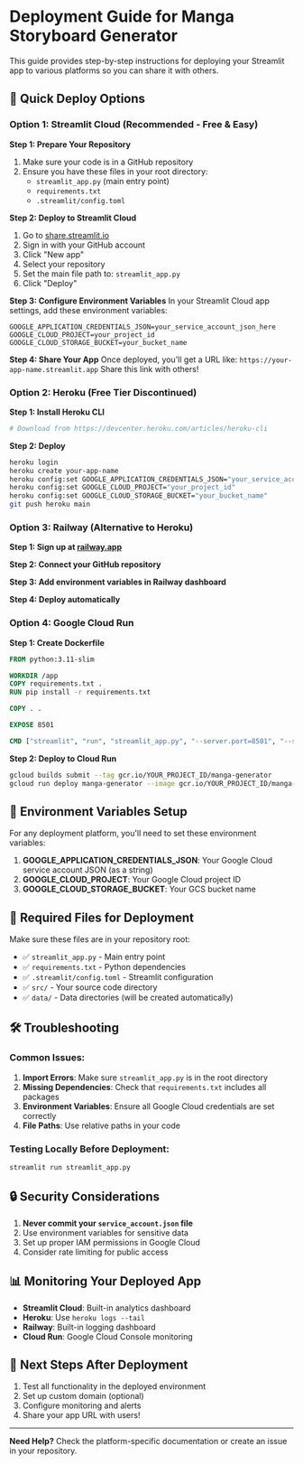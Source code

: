 # Deployment Guide for Manga Storyboard Generator

This guide provides step-by-step instructions for deploying your Streamlit app to various platforms so you can share it with others.

## 🚀 Quick Deploy Options

### Option 1: Streamlit Cloud (Recommended - Free & Easy)

**Step 1: Prepare Your Repository**
1. Make sure your code is in a GitHub repository
2. Ensure you have these files in your root directory:
   - `streamlit_app.py` (main entry point)
   - `requirements.txt`
   - `.streamlit/config.toml`

**Step 2: Deploy to Streamlit Cloud**
1. Go to [share.streamlit.io](https://share.streamlit.io)
2. Sign in with your GitHub account
3. Click "New app"
4. Select your repository
5. Set the main file path to: `streamlit_app.py`
6. Click "Deploy"

**Step 3: Configure Environment Variables**
In your Streamlit Cloud app settings, add these environment variables:
```
GOOGLE_APPLICATION_CREDENTIALS_JSON=your_service_account_json_here
GOOGLE_CLOUD_PROJECT=your_project_id
GOOGLE_CLOUD_STORAGE_BUCKET=your_bucket_name
```

**Step 4: Share Your App**
Once deployed, you'll get a URL like: `https://your-app-name.streamlit.app`
Share this link with others!

### Option 2: Heroku (Free Tier Discontinued)

**Step 1: Install Heroku CLI**
```bash
# Download from https://devcenter.heroku.com/articles/heroku-cli
```

**Step 2: Deploy**
```bash
heroku login
heroku create your-app-name
heroku config:set GOOGLE_APPLICATION_CREDENTIALS_JSON="your_service_account_json"
heroku config:set GOOGLE_CLOUD_PROJECT="your_project_id"
heroku config:set GOOGLE_CLOUD_STORAGE_BUCKET="your_bucket_name"
git push heroku main
```

### Option 3: Railway (Alternative to Heroku)

**Step 1: Sign up at [railway.app](https://railway.app)**

**Step 2: Connect your GitHub repository**

**Step 3: Add environment variables in Railway dashboard**

**Step 4: Deploy automatically**

### Option 4: Google Cloud Run

**Step 1: Create Dockerfile**
```dockerfile
FROM python:3.11-slim

WORKDIR /app
COPY requirements.txt .
RUN pip install -r requirements.txt

COPY . .

EXPOSE 8501

CMD ["streamlit", "run", "streamlit_app.py", "--server.port=8501", "--server.address=0.0.0.0"]
```

**Step 2: Deploy to Cloud Run**
```bash
gcloud builds submit --tag gcr.io/YOUR_PROJECT_ID/manga-generator
gcloud run deploy manga-generator --image gcr.io/YOUR_PROJECT_ID/manga-generator --platform managed
```

## 🔧 Environment Variables Setup

For any deployment platform, you'll need to set these environment variables:

1. **GOOGLE_APPLICATION_CREDENTIALS_JSON**: Your Google Cloud service account JSON (as a string)
2. **GOOGLE_CLOUD_PROJECT**: Your Google Cloud project ID
3. **GOOGLE_CLOUD_STORAGE_BUCKET**: Your GCS bucket name

## 📁 Required Files for Deployment

Make sure these files are in your repository root:
- ✅ `streamlit_app.py` - Main entry point
- ✅ `requirements.txt` - Python dependencies
- ✅ `.streamlit/config.toml` - Streamlit configuration
- ✅ `src/` - Your source code directory
- ✅ `data/` - Data directories (will be created automatically)

## 🛠️ Troubleshooting

### Common Issues:

1. **Import Errors**: Make sure `streamlit_app.py` is in the root directory
2. **Missing Dependencies**: Check that `requirements.txt` includes all packages
3. **Environment Variables**: Ensure all Google Cloud credentials are set correctly
4. **File Paths**: Use relative paths in your code

### Testing Locally Before Deployment:

```bash
streamlit run streamlit_app.py
```

## 🔒 Security Considerations

1. **Never commit your `service_account.json` file**
2. Use environment variables for sensitive data
3. Set up proper IAM permissions in Google Cloud
4. Consider rate limiting for public access

## 📊 Monitoring Your Deployed App

- **Streamlit Cloud**: Built-in analytics dashboard
- **Heroku**: Use `heroku logs --tail`
- **Railway**: Built-in logging dashboard
- **Cloud Run**: Google Cloud Console monitoring

## 🎯 Next Steps After Deployment

1. Test all functionality in the deployed environment
2. Set up custom domain (optional)
3. Configure monitoring and alerts
4. Share your app URL with users!

---

**Need Help?** Check the platform-specific documentation or create an issue in your repository. 